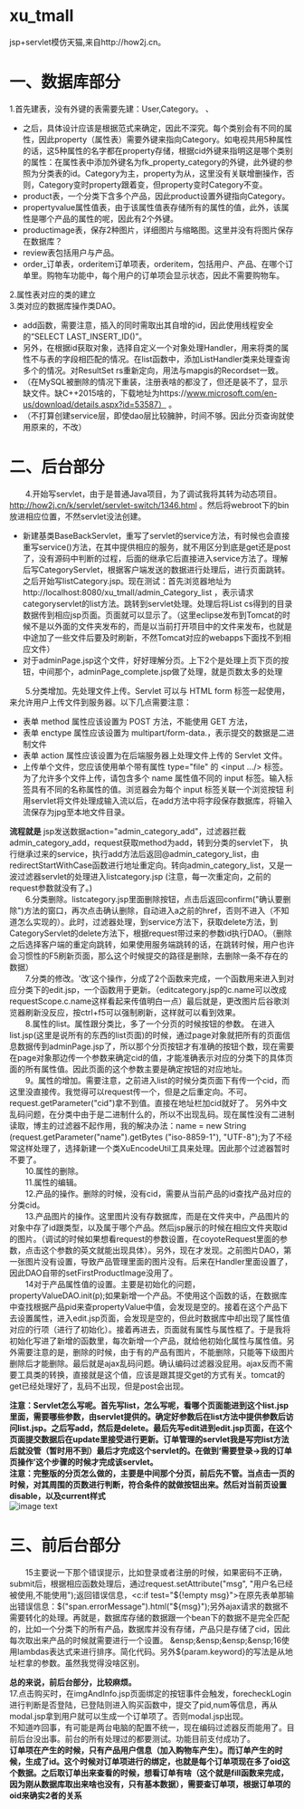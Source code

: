 # xu_tmall
jsp+servlet模仿天猫,来自http://how2j.cn。


# 一、数据库部分

1.首先建表，没有外键的表需要先建：User,Category。   、

- 之后，具体设计应该是根据范式来确定，因此不深究。每个类别会有不同的属性，因此property（属性表）需要外键来指向Category。如电视共用5种属性的话，这5种属性的名字都在property存储，根据cid外键来指明这是哪个类别的属性：在属性表中添加外键名为fk_property_category的外键，此外键的参照为分类表的id。Category为主，property为从，这里没有关联增删操作，否则，Category变时property跟着变，但property变时Category不变。    
- product表，一个分类下含多个产品，因此product设置外键指向Category。    
- propertyvalue属性值表，由于该属性值表存储所有的属性的值，此外，该属性是哪个产品的属性的呢，因此有2个外键。    
- productimage表，保存2种图片，详细图片与缩略图。这里并没有将图片保存在数据库？    
- review表包括用户与产品。     
- order_订单表，orderitem订单项表，orderitem，包括用户、产品、在哪个订单里。购物车功能中，每个用户的订单项会显示状态，因此不需要购物车。


2.属性表对应的类的建立   
3.类对应的数据库操作类DAO。

- add函数，需要注意，插入的同时需取出其自增的id，因此使用线程安全的“SELECT LAST_INSERT_ID()”。
- 另外，在根据id获取对象，选择自定义一个对象处理Handler，用来将类的属性不与表的字段相匹配的情况。在list函数中，添加ListHandler类来处理查询多个的情况。对ResultSet rs重新定向，用法与mapgis的Recordset一致。
- （在MySQL被删除的情况下重装，注册表啥的都没了，但还是装不了，显示缺文件。缺C++2015啥的，下载地址为https://www.microsoft.com/en-us/download/details.aspx?id=53587） 。
- （不打算创建service层，即使dao层比较臃肿，时间不够。因此分页查询就使用原来的，不改）

# 二、后台部分
&ensp;&ensp;&ensp;&ensp;4.开始写servlet，由于是普通Java项目，为了调试我将其转为动态项目。http://how2j.cn/k/servlet/servlet-switch/1346.html 。然后将webroot下的bin放进相应位置，不然servlet没法创建。  

- 新建基类BaseBackServlet，重写了servlet的service方法，有时候也会直接重写service()方法，在其中提供相应的服务，就不用区分到底是get还是post了，没有源码中判断的过程，后面的继承它后直接进入service方法了。理解后写CategoryServlet，根据客户端发送的数据进行处理后，进行页面跳转。之后开始写listCategory.jsp。现在测试：首先浏览器地址为http://localhost:8080/xu_tmall/admin_Category_list ，表示请求categoryservlet的list方法。跳转到servlet处理。处理后将List<Category> cs得到的目录数据传到相应jsp页面。页面就可以显示了。（这里eclipse发布到Tomcat的时候不是以外面的文件夹发布的，而是以当前打开项目中的文件来发布，也就是中途加了一些文件后要及时刷新，不然Tomcat对应的webapps下面找不到相应文件）
- 对于adminPage.jsp这个文件，好好理解分页。上下2个是处理上页下页的按钮，中间那个，adminPage_complete.jsp做了处理，就是页数太多的处理   

&ensp;&ensp;&ensp;&ensp;5.分类增加。先处理文件上传。Servlet 可以与 HTML form 标签一起使用，来允许用户上传文件到服务器。以下几点需要注意：

- 表单 method 属性应该设置为 POST 方法，不能使用 GET 方法，
- 表单 enctype 属性应该设置为 multipart/form-data.，表示提交的数据是二进制文件
- 表单 action 属性应该设置为在后端服务器上处理文件上传的 Servlet 文件。
- 上传单个文件，您应该使用单个带有属性 type="file" 的 <input .../> 标签。为了允许多个文件上传，请包含多个 name 属性值不同的 input 标签。输入标签具有不同的名称属性的值。浏览器会为每个 input 标签关联一个浏览按钮
利用servlet将文件处理成输入流以后，在add方法中将字段保存数据库，将输入流保存为jpg至本地文件目录。  

**流程就是**
jsp发送数据action="admin_category_add"，过滤器拦截admin_category_add，request获取method为add，转到分类的servlet下，
执行继承过来的service，执行add方法后返回@admin_category_list，由redirectStartWithCase函数进行地址重定向。转向admin_category_list，又是一波过滤器servlet的处理进入listcategory.jsp
(注意，每一次重定向，之前的request参数就没有了。)  
&ensp;&ensp;&ensp;&ensp;6.分类删除。listcategory.jsp里面删除按钮，点击后返回confirm("确认要删除")方法的窗口，再次点击确认删除，自动进入a之前的href，否则不进入（不知道怎么实现的）。此时，过滤器处理，到service方法下，获取delete方法，到CategoryServlet的delete方法下，根据request带过来的参数id执行DAO。（删除之后选择客户端的重定向跳转，如果使用服务端跳转的话，在跳转时候，用户也许会习惯性的F5刷新页面，那么这个时候提交的路径是删除，去删除一条不存在的数据）  
&ensp;&ensp;&ensp;&ensp;7.分类的修改。'改'这个操作，分成了2个函数来完成，一个函数用来进入到对应分类下的edit.jsp，一个函数用于更新。（editcategory.jsp的c.name可以改成requestScope.c.name这样看起来传值明白一点）最后就是，更改图片后谷歌浏览器刷新没反应，按ctrl+f5可以强制刷新，这样就可以看到效果。  
&ensp;&ensp;&ensp;&ensp;8.属性的list。属性跟分类比，多了一个分页的时候按钮的参数。
在进入list.jsp(这里是说所有的东西的list页面)的时候，通过page对象就把所有的页面信息数据传到adminPage.jsp了，所以那个分页按钮才有准确的按钮个数，现在需要在page对象那边传一个参数来确定cid的值，才能准确表示对应的分类下的具体页面的所有属性值。因此页面的这个参数主要是确定按钮的对应地址。  
&ensp;&ensp;&ensp;&ensp;9。属性的增加。需要注意，之前进入list的时候分类页面下有传一个cid，而这里没直接传。我觉得可以request传一个，但是之后重定向。不可。request.getParameter("cid")拿不到值。直接在地址栏加cid就好了。  另外中文乱码问题，在分类中由于是二进制什么的，所以不出现乱码。现在属性没有二进制读取，博主的过滤器不起作用，我的解决办法：name = new String (request.getParameter("name").getBytes ("iso-8859-1"), "UTF-8");为了不经常这样处理了，选择新建一个类XuEncodeUtil工具来处理。因此那个过滤器暂时不要了。  
&ensp;&ensp;&ensp;&ensp;10.属性的删除。  
&ensp;&ensp;&ensp;&ensp;11.属性的编辑。   
&ensp;&ensp;&ensp;&ensp;12.产品的操作。删除的时候，没有cid，需要从当前产品的id查找产品对应的分类cid。   
&ensp;&ensp;&ensp;&ensp;13.产品图片的操作。这里图片没有存数据库，而是在文件夹中，产品图片的对象中存了id跟类型，以及属于哪个产品。然后jsp展示的时候在相应文件夹取id的图片。（调试的时候如果想看request的参数设置，在coyoteRequest里面的参数，点击这个参数的英文就能出现具体）。另外，现在才发现。之前图片DAO，第一张图片没有设置，导致产品管理里面的图片没有。后来在Handler里面设置了，因此DAO自带的setFirstProductImage没用了。  
&ensp;&ensp;&ensp;&ensp;14对于产品属性值的设置。主要是初始化的问题，propertyValueDAO.init(p);如果新增一个产品。不使用这个函数的话，在数据库中查找根据产品pid来查propertyValue中值，会发现是空的。接着在这个产品下去设置属性，进入edit.jsp页面，会发现是空的，但此时数据库中却出现了属性值对应的行项（进行了初始化）。接着再进去，页面就有属性与属性框了。于是我将初始化写进了新增的函数里，每次新增一个产品，就给他初始化属性与属性值。另外需要注意的是，删除的时候，由于有的产品有图片，不能删除，只能等下级图片删除后才能删除。最后就是ajax乱码问题。确认编码过滤器没屁用。ajax反而不需要工具类的转换，直接就是这个值，应该是跟其提交get的方式有关。tomcat的get已经处理好了，乱码不出现，但是post会出现。
   
**注意：Servlet怎么写呢。首先写list，怎么写呢，看哪个页面能进到这个list.jsp里面，需要哪些参数，由servlet提供的。确定好参数后在list方法中提供参数后访问list.jsp。之后写add，然后是delete。最后先写edit进到edit.jsp页面，在这个页面提交数据后在update里接受进行更新。订单管理的servlet我是写完list方法后就没管（暂时用不到）最后才完成这个servlet的。在做到‘需要登录->我的订单页操作’这个步骤的时候才完成该servlet。**    
**注意：完整版的分页怎么做的，主要是中间那个分页，前后先不管。当点击一页的时候，对其周围的页数进行判断，符合条件的就做按钮出来。然后对当前页设置disable，以及current样式**  
![image text](https://github.com/xuzhuang1996/xu_tmall/blob/master/img_git/page.PNG)
      

# 三、前后台部分
&ensp;&ensp;&ensp;&ensp;15主要说一下那个错误提示，比如登录或者注册的时候，如果密码不正确，submit后，根据相应函数处理后，通过request.setAttribute("msg", "用户名已经被使用,不能使用");返回错误信息，<c:if test="${!empty msg}">在原先表单那输出错误信息：$("span.errorMessage").html("${msg}");另外ajax请求的数据不需要转化的处理。再就是，数据库存储的数据跟一个bean下的数据不是完全匹配的，比如一个分类下的所有产品，数据库并没有存储，产品只是存储了cid，因此每次取出来产品的时候就需要进行一个设置。  
&ensp;&ensp;&ensp;&ensp;16使用lambdas表达式来进行排序。简化代码。另外${param.keyword}的写法是从地址栏拿的参数。虽然我觉得没啥区别。  

**总的来说，前后台部分，比较麻烦。**  
17.点击购买时，在imgAndInfo.jsp页面绑定的按钮事件会触发，forecheckLogin进行判断是否登陆，已登陆则进入购买函数中，提交了pid,num等信息，再从modal.jsp拿到用户就可以生成一个订单项了。否则modal.jsp出现。  
不知道咋回事，有可能是两台电脑的配置不统一，现在编码过滤器反而能用了。目前后台没出事。前台的所有处理过的都要测试。功能目前支付成功了。  
**订单项在产生的时候，只有产品用户信息（加入购物车产生）。而订单产生的时候，生成了id。这个时候对订单项进行的绑定，也就是每个订单项现在多了oid这个数据。之后取订单出来查看的时候，想看订单有啥（这个就是fill函数来完成，因为刚从数据库取出来啥也没有，只有基本数据），需要查订单项，根据订单项的oid来确实2者的关系**



